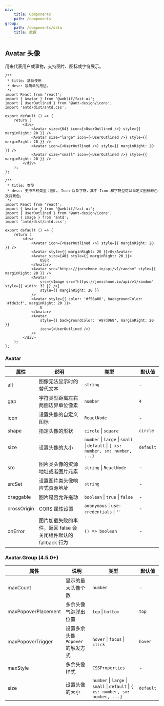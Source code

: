 ```yaml
---
nav:
    title: Components
    path: /components
group:
    path: /components/data
    title: 数据
---
```


## Avatar 头像

用来代表用户或事物，支持图片、图标或字符展示。

<div class="fu-half-inline-block">

```tsx
/**
 * title: 基础使用
 * desc: 最简单的用法。
 */
import React from 'react';
import { Avatar } from '@weblif/fast-ui';
import { UserOutlined } from '@ant-design/icons';
import 'antd/dist/antd.css';

export default () => {
    return (
        <div>
            <Avatar size={64} icon={<UserOutlined />} style={{ marginRight: 20 }} />
            <Avatar size="large" icon={<UserOutlined />} style={{ marginRight: 20 }} />
            <Avatar icon={<UserOutlined />} style={{ marginRight: 20 }} />
            <Avatar size="small" icon={<UserOutlined />} style={{ marginRight: 20 }} />
        </div>
    );
};
```

</div>

<div class="fu-half-inline-block">

```tsx
/**
 * title: 类型
 * desc: 支持三种类型：图片、Icon 以及字符，其中 Icon 和字符型可以自定义图标颜色及背景色。
 */
import React from 'react';
import { Avatar } from '@weblif/fast-ui';
import { UserOutlined } from '@ant-design/icons';
import { Image } from 'antd';
import 'antd/dist/antd.css';

export default () => {
    return (
        <div>
            <Avatar icon={<UserOutlined />} style={{ marginRight: 20 }} />
            <Avatar style={{ marginRight: 20 }}>U</Avatar>
            <Avatar size={40} style={{ marginRight: 20 }}>
                USER
            </Avatar>
            <Avatar src="https://joeschmoe.io/api/v1/random" style={{ marginRight: 20 }} />
            <Avatar
                src={<Image src="https://joeschmoe.io/api/v1/random" style={{ width: 32 }} />}
                style={{ marginRight: 20 }}
            />
            <Avatar style={{ color: '#f56a00', backgroundColor: '#fde3cf', marginRight: 20 }}>
                U
            </Avatar>
            <Avatar
                style={{ backgroundColor: '#87d068', marginRight: 20 }}
                icon={<UserOutlined />}
            />
        </div>
    );
};
```

</div>

### Avatar

| 属性 | 说明 | 类型 | 默认值 |
| --- | --- | --- | --- |
| alt | 图像无法显示时的替代文本 | `string` | - |
| gap | 字符类型距离左右两侧边界单位像素 | `number` | `4` |
| icon | 设置头像的自定义图标 | `ReactNode` | - |
| shape | 指定头像的形状 | `circle` \| `square` | `circle` |
| size | 设置头像的大小 | `number` \| `large` \| `small` \| `default` \| `{ xs: number, sm: number, ...}` | `default` |
| src | 图片类头像的资源地址或者图片元素 | `string` \| `ReactNode` | - |
| srcSet | 设置图片类头像响应式资源地址 | `string` | - |
| draggable | 图片是否允许拖动 | `boolean` \| `true` \| `false` | - |
| crossOrigin | CORS 属性设置 | `anonymous` \| `use-credentials` \| `''` | - |
| onError | 图片加载失败的事件，返回 false 会关闭组件默认的 fallback 行为 | `() => boolean` | - |

### Avatar.Group (4.5.0+)

| 属性 | 说明 | 类型 | 默认值 |
| --- | --- | --- | --- |
| maxCount | 显示的最大头像个数 | `number` | - |
| maxPopoverPlacement | 多余头像气泡弹出位置 | `top` \| `bottom` | `top` |
| maxPopoverTrigger | 设置多余头像 `Popover` 的触发方式 | `hover` \| `focus` \| `click` | `hover` |
| maxStyle | 多余头像样式 | `CSSProperties` | - |
| size | 设置头像的大小 | `number` \| `large` \| `small` \| `default` \| `{ xs: number, sm: number, ...}` | `default` |
